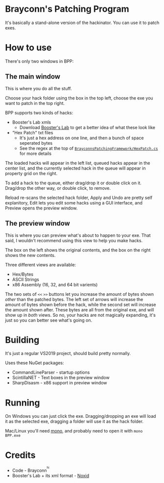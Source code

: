 # Brayconn's Patching Program
It's basically a stand-alone version of the hackinator. You can use it to patch exes.

# How to use
There's only two windows in BPP:

## The main window
This is where you do all the stuff.

Choose your hack folder using the box in the top left, choose the exe you want to patch in the top right.

BPP supports two kinds of hacks:
- Booster's Lab xmls
  - Download [Booster's Lab](https://github.com/taedixon/boosters-lab/releases) to get a better idea of what these look like
- "Hex Patch" txt files
  - It's just a hex address on one line, and then a bunch of space seperated bytes
  - See the regex at the top of [`BrayconnsPatchingFramework/HexPatch.cs`](BrayconnsPatchingFramework/HexPatch.cs) for more details

The loaded hacks will appear in the left list, queued hacks appear in the center list, and the currently selected hack in the queue will appear in property grid on the right.

To add a hack to the queue, either drag/drop it or double click on it. Drag/drop the other way, or double click, to remove.

Reload re-scans the selected hack folder, Apply and Undo are pretty self explanitory, Edit lets you edit some hacks using a GUI interface, and Preview opens the preview window.

## The preview window
This is where you can preview what's about to happen to your exe.
That said, I wouldn't recommend using this view to help you make hacks.

The box on the left shows the original contents, and the box on the right shows the new contents.

Three different views are available:
- Hex/Bytes
- ASCII Strings
- x86 Assembly (16, 32, and 64 bit varients)

The two sets of `<<` `>>` buttons let you increase the amount of bytes shown _other_ than the patched bytes.
The left set of arrows will increase the amount of bytes shown before the hack, while the second set will increase the amount shown after.
These bytes are all from the original exe, and will show up in _both_ views.
So no, your hacks are not magically expanding, it's just so you can better see what's going on.


# Building
It's just a regular VS2019 project, should build pretty normally.

Uses these NuGet packages:
- CommandLineParser - startup options
- ScintillaNET - Text boxes in the preview window
- SharpDisasm - x86 support in preview window

# Running
On Windows you can just click the exe.
Dragging/dropping an exe will load it as the selected exe, dragging a folder will use it as the hack folder.

Mac/Linux you'll need [mono](https://www.mono-project.com/), and probably need to open it with `mono BPP.exe`

# Credits
- Code - Brayconn<sup><sup>hi<sup/><sup/>
- Booster's Lab + its xml format - [Noxid](https://github.com/taedixon)